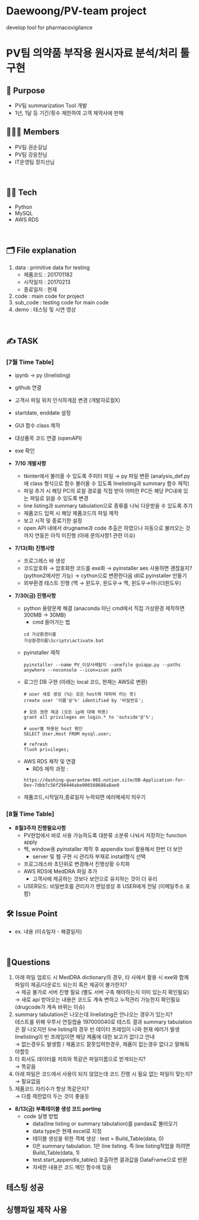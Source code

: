 # Daewoong/PV-team project
develop tool for pharmacovigilance

# PV팀 의약품 부작용 원시자료 분석/처리 툴 구현

## **📢 Purpose**
  + PV팀 summarization Tool 개발
  + 1년, 1달 등 기간/횟수 제한하여 고객 제약사에 판매

## **👨‍👧‍👦 Members**
  + PV팀 권순길님
  + PV팀 강응찬님
  + IT운영팀 장지선님
  
<br>

## **👩‍💻 Tech**
+ Python
+ MySQL
+ AWS RDS

<br>

## **🗂 File explanation**
1. data : primitive data for testing
    + 제품코드 : 201701182
    + 시작일자 : 20170213
    + 종료일자 : 현재
2. code : main code for project
3. sub_code : testing code for main code
4. demo : 테스팅 및 시연 영상

<br>

## **✍ TASK**  
### [7월 Time Table]
+ ipynb -> py (linelisting)
+ github 연결
+ 고객사 파일 위치 인식하게끔 변경 (개발자로컬X)
+ startdate, enddate 설정
+ GUI 함수 class 제작
+ 대상품목 코드 연결 (openAPI)
+ exe 확인

+ **7/10 개발사항**
  + tkinter에서 불러올 수 있도록 주피터 파일 → py 파일 변환
  (analysis_def.py에 class 형식으로 함수 불러올 수 있도록 linelisting과 summary 함수 제작)
  + 파일 추가 시 해당 PC의 로컬 경로를 직접 받아 어떠한 PC든 해당 PC내에 있는 파일로 읽을 수 있도록 변경
  + line listing과 summary tabulation으로 종류를 나눠 다운받을 수 있도록 추가
  + 제품코드 입력 시 해당 제품코드의 파일 제작
  + 보고 시작 및 종료기한 설정
  + open API 내에서 drugname과 code 추출은 하였으나 자동으로 불러오는 것까지 연동은 아직 미진행 (아래 문의사항1 관련 이슈)


+ **7/13(화) 진행사항**
  + 프로그레스 바 생성
  + 코드암호화 → 암호화한 코드를 exe화
  → pyinstaller aes 사용하면 괜찮을지? (python2에서만 가능)
  → cython으로 변환한다음 dll로 pyinstaller 만들기 
  + 외부환경 테스트 진행 (맥 → 윈도우, 윈도우→ 맥, 윈도우→어나더윈도우)

+ **7/30(금) 진행사항**
  + python 용량문제 해결 (anaconda 아닌 cmd에서 직접 가상환경 제작하면 300MB → 30MB)
    + cmd 들어가는 법
    ```text
    cd 가상환경이름
    가상환경이름\Scripts\activate.bat
    ```
  + pyinstaller 제작
    ```
    pyinstaller --name PV_이상사례탐지 --onefile guiapp.py --paths anywhere --noconsole --icon=icon path
    ```
  + 로그인 DB 구현 (아래는 local 코드, 현재는 AWS로 변환)
    ```mysql
    # user 새로 생성 (%는 모든 host에 대하여 라는 뜻)
    create user '이름'@'%' identified by '비밀번호';

    # 모든 권한 제공 (모든 ip에 대해 허용)
    grant all privileges on login.* to 'outside'@'%';

    # user별 허용된 host 확인
    SELECT User,Host FROM mysql.user;

    # refresh
    flush privileges;
    ```
  + AWS RDS 제작 및 연결
    + RDS 제작 과정 :
    ```
    https://dashing-guarantee-065.notion.site/DB-Application-for-Dev-7dbb7c56f298446abe906560688a8ae0
    ```
  + 제품코드,시작일자,종료일자 누락되면 에러메세지 띄우기

### [8월 Time Table]


+ **8월3주차 진행필요사항**
  + PV현업에서 바로 사용 가능하도록 대분류 소분류 나눠서 저장하는 function apply 
  + 맥, window용 pyinstaller 제작 후 appendix tool 활용해서 한번 더 보안
    + server 및 웹 구현 시 관리자 부재로 install형식 선택
  + 프로그레스바 초단위로 변경해서 진행상황 수치화
  + AWS RDS에 MedDRA 파일 추가
    + 고객사에 제공하는 것보다 보안으로 유지하는 것이 더 유리
  + USER모드: 비밀번호를 관리자가 랜덤생성 후 USER에게 전달 (이메일주소 포함)


## **🛠 Issue Point**  
+ ex. 내용 (이슈일자 - 해결일자) 


<br>

## **📌Questions**
  1) 아래 파일 업로드 시 MedDRA dictionary의 경우, 타 사에서 활용 시 exe와 함께 파일이 제공/다운로드 되는지 혹은 제공이 불가한지?  
  → 제공 불가로 서버 진행 필요 (별도 서버 구축 해야하는지 이미 있는지 확인필요)  
  → 새로 api 받아오는 내용은 코드도 계속 변하고 누적관리 가능한지 확인필요 (drugcode가 계속 바뀌는 이슈)   
  2) summary tabulation은 나오는데 linelisting은 안나오는 경우가 있는지?  
  테스트를 위해 우루사 연질캡슐 197000040로 테스트 결과 summary tabulation은 잘 나오지만 line listing의 경우 빈 데이터 프레임이 나와 현재 에러가 발생  
  linelisting이 빈 프레임이면 해당 제품에 대한 보고가 없다고 안내  
  → 없는경우도 발생함 / 제품코드 잘못입력한경우, 제품이 없는경우 없다고 말해줘야할듯  
  3) 타 회사도 데이터를 저희와 똑같은 파일이름으로 받게되는지?  
  → 똑같음  
  4) 아래 파일은 코드에서 사용이 되지 않았는데 코드 진행 시 필요 없는 파일이 맞는지?  
  → 필요없음  
  5) 제품코드 자리수가 항상 똑같은지?  
  → 다름 제한없이 두는 것이 좋을듯 


+ **8/13(금) 부록테이블 생성 코드 porting**
  + code 실행 방법
    + data(line listing or summary tabulation)를 pandas로 불러오기
    + data type은 현재 excel로 지정
    + 테이블 생성을 위한 객체 생성 : test = Build_Table(data, 0)
    + 0은 summary tabulation. 1은 line listing. 즉 line listing작업을 하려면 Build_Table(data, 1)
    + test.start_appendix_table() 호출하면 결과값을 DataFrame으로 반환
    + 자세한 내용은 코드 메인 함수에 있음
 
## **테스팅 성공**
## **싱행파일 제작 사용**

